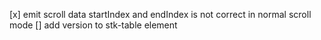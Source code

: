 [x] emit scroll data startIndex and endIndex is not correct in normal scroll mode
[] add version to stk-table element
